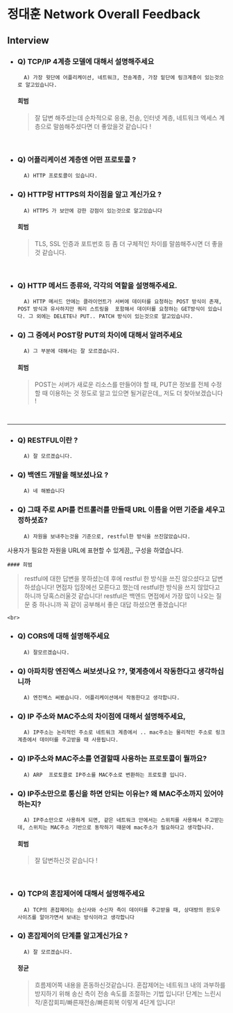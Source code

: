 # 정대훈 Network Overall Feedback

## Interview

- ### Q) TCP/IP 4계층 모델에 대해서 설명해주세요

        A) 가장 윗단에 어플리케이션, 네트워크, 전송계층, 가장 밑단에 링크계층이 있는것으로 알고있습니다.

    #### 희범
  > 잘 답변 해주셨는데 순차적으로 응용, 전송, 인터넷 계층, 네트워크 엑세스 계층으로 말씀해주셨다면 더 좋았을것 같습니다 !
    
    <br>

- ### Q) 어플리케이션 계층엔 어떤 프로토콜 ?

        A) HTTP 프로토콜이 있습니다.

- ### Q) HTTP랑 HTTPS의 차이점을 알고 계신가요 ?

        A) HTTPS 가 보안에 강한 강점이 있는것으로 알고있습니다

    #### 희범
  > TLS, SSL 인증과 포트번호 등 좀 더 구체적인 차이를 말씀해주시면 더 좋을것 같습니다.
  
    <br>

- ### Q) HTTP 메서드 종류와, 각각의 역할을 설명해주세요.

        A) HTTP 메서드 안에는 클라이언트가 서버에 데이터를 요청하는 POST 방식이 존재, POST 방식과 유사하지만 쿼리 스트링을  포함해서 데이터를 요청하는 GET방식이 있습니다. 그 외에는 DELETE나 PUT.. PATCH 방식이 있는것으로 알고있습니다. 

- ### Q) 그 중에서 POST랑 PUT의 차이에 대해서 알려주세요


        A) 그 부분에 대해서는 잘 모르겠습니다.

    #### 희범
  > POST는 서버가 새로운 리소스를 만들어야 할 때, PUT은 정보를 전체 수정할 때 이용하는 것 정도로 알고 있으면 될거같은데,, 저도 더  찾아보겠습니다 !

    <br>

---

- ### Q) RESTFUL이란 ? 

        A) 잘 모르겠습니다.

- ### Q) 백엔드 개발을 해보셨나요 ? 
        A) 네 해봤습니다
- ### Q) 그때 주로 API를 컨트롤러를 만들때 URL 이름을 어떤 기준을 세우고 정하셧죠?
        A) 자원을 보내주는것을 기준으로, restful한 방식을 쓰진않았습니다.
사용자가 필요한 자원을 URL에 표현할 수 있게끔,, 구성을 하였습니다.

    #### 희범
  > restful에 대한 답변을 못하셨는데 후에 restful 한 방식을 쓰진 않으셨다고 답변하셨습니다! 면접자 입장에선 모른다고 했는데 restful한 방식을 쓰지 않았다고 하니까 당혹스러울것 같습니다! restful은 백엔드 면접에서 가장 많이 나오는 질문 중 하나니까 꼭 같이 공부해서 좋은 대답 하셨으면 좋겠습니다!
    
    <br>

- ### Q) CORS에 대해 설명해주세요

        A) 잘모르겠습니다.

- ### Q) 아파치랑 엔진엑스 써보셧나요 ??, 몇계층에서 작동한다고 생각하십니까

        A) 엔진엑스 써봤습니다. 어플리케이션에서 작동한다고 생각합니다.


- ### Q) IP 주소와 MAC주소의 차이점에 대해서 설명해주세요,

        A) IP주소는 논리적인 주소로 네트워크 계층에서 .. mac주소는 물리적인 주소로 링크 계층에서 데이터를 주고받을 때 사용됩니다.

- ### Q) IP주소와 MAC주소를 연결할때 사용하는 프로토콜이 뭘까요?  
        A) ARP  프로토콜로 IP주소를 MAC주소로 변환하는 프로토콜 입니다.
    
- ### Q) IP주소만으로 통신을 하면 안되는 이유는? 왜 MAC주소까지 있어야하는지? 
        A) IP주소만으로 사용하게 되면, 같은 네트워크 안에서는 스위치를 사용해서 주고받는데, 스위치는 MAC주소 기반으로 동작하기 때문에 mac주소가 필요하다고 생각합니다.
    
    #### 희범
  >  잘 답변하신것 같습니다 !

    <br>

- ### Q) TCP의 혼잡제어에 대해서 설명해주세요
        A) TCP의 혼잡제어는 송신사와 수신자 측이 데이터를 주고받을 때, 상대방의 윈도우 사이즈를 알아가면서 보내는 방식이라고 생각합니다

- ### Q) 혼잡제어의 단계를 알고계신가요 ?
        A) 잘 모르겠습니다.

    #### 정균
  > 흐름제어쪽 내용을 혼동하신것같습니다. 혼잡제어는 네트워크 내의 과부하를 방지하기 위해 송신 측이 전송 속도를 조절하는 기법 입니다! 단계는 느린시작/혼잡회피/빠른재전송/빠른회복 이렇게 4단계 입니다!
    <br>